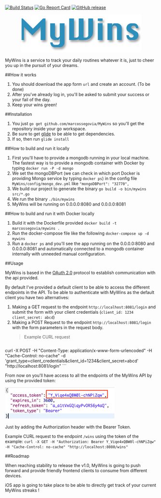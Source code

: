 [![Build Status](https://travis-ci.org/marcossegovia/MyWins.svg?branch=master)](https://travis-ci.org/marcossegovia/MyWins)
[![Go Report Card](https://goreportcard.com/badge/github.com/marcossegovia/MyWins)](https://goreportcard.com/report/github.com/marcossegovia/MyWins)
[![GitHub release](https://img.shields.io/badge/release-v0.2-blue.svg)](https://github.com/marcossegovia/MyWins/releases/tag/v0.2)

<p align="center">
	<img alt="MyWins" src="logo.png?raw=true">
</p>

MyWins is a service to track your daily routines whatever it is, just to cheer you up in the pursuit of your dreams.

##How it works

1. You should download the app form `url` and create an account. (To be done)
2. After you've already log in, you'll be asked to submit your success or your fail of the day.
3. Keep your wins green!

##Installation

1. You just `go get github.com/marcossegovia/MyWins` so you'll get the repository inside your go workspace.
2. Be sure to get [glide](https://github.com/Masterminds/glide) to be able to get dependencies. 
3. If so, then run `glide install`


##How to build and run it locally

1. First you'll have to provide a mongodb running in your local machine. The fastest way is to provide a mongodb container with Docker by typing `docker run -P -d mongo`
2. We set the mongoDBPort (we can check in which port Docker is providing Mongo service by typing `docker ps`) in the config file `MyWins/config/mongo_dev.yml` like `"mongoDBPort": "32770",`
3. We build our project to generate the binary `go build -o bin/mywins src/*.go`
4. We run the binary `./bin/mywins`
3. MyWins will be running on 0.0.0.0:8080 and 0.0.0.0:8081

##How to build and run it with Docker locally

1. Build it with the Dockerfile provided `docker build -t marcossegovia/mywins .`
2. Run the docker-compose file like the following `docker-compose up -d mywins`
3. Run a `docker ps` and you'll see the app running on the 0.0.0.0:8080 and 0.0.0.0:8081 and automatically connected to a mongodb container internally with unneeded manual configuration.

##Usage

MyWins is based in the [OAuth 2.0](https://oauth.net/2/) protocol to establish communication with the api provided.

By default I've provided a default client to be able to access the different endpoints in the API.
To be able to authenticate with MyWins as the default client you have two alternatives:

1. Making a GET request to the endpoint `http://localhost:8081/login` and submit the form with your client credentials (`client_id: 1234` `client_secret: abcd`)
2. Making a POST Request to the endpoint `http://localhost:8081/login` with the form parameters in the request body.
    > Example CURL request
    ```
curl -X POST -H "Content-Type: application/x-www-form-urlencoded" -H "Cache-Control: no-cache" -d 'grant_type=client_credentials&client_id=1234&client_secret=abcd' "http://localhost:8081/login"
    ```

From now on you'll have access to all the endpoints of the MyWins API by using the provided token:

![Token Response Example](/token_example.png)

Just by adding the Authorization header with the Bearer Token.

Example CURL request to the endpoint `/wins` using the token of the example:
`curl -X GET -H "Authorization: Bearer Y_Viqe4xQBW0l-chNPiZqw" -H "Cache-Control: no-cache" "http://localhost:8080/wins"`

##Roadmap

When reaching stability to release the v1.0, MyWins is going to push forward and provide friendly frontend clients to consume from different devices.

iOS app is going to take place to be able to directly get track of your current MyWins streaks !
